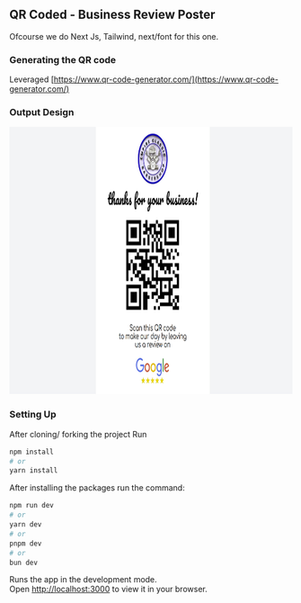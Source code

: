 
## QR Coded - Business Review Poster

Ofcourse we do Next Js, Tailwind, next/font for this one.

### Generating the QR code

Leveraged [https://www.qr-code-generator.com/](https://www.qr-code-generator.com/)

### Output Design

<img src="https://github.com/joesoftmwai/QR_coded_business_review/blob/main/public/output_design.png" alt="output design" height="475" />

### Setting Up

After cloning/ forking the project Run

```bash
npm install
# or
yarn install
```

After installing the packages run the command:

```bash
npm run dev
# or
yarn dev
# or
pnpm dev
# or
bun dev
```

Runs the app in the development mode.\
Open [http://localhost:3000](http://localhost:3000) to view it in your browser.
